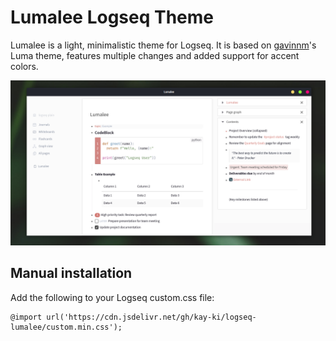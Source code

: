 # Lumalee Logseq Theme

Lumalee is a light, minimalistic theme for Logseq. It is based on [gavinnm](https://github.com/gavinmn)'s Luma theme, features multiple changes and added support for accent colors.

![Screenshot](screenshot.png)

## Manual installation

Add the following to your Logseq custom.css file:
```
@import url('https://cdn.jsdelivr.net/gh/kay-ki/logseq-lumalee/custom.min.css');
```
